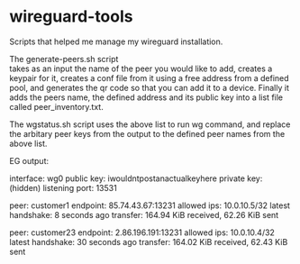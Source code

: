 # wireguard-tools
Scripts that helped me manage my wireguard installation.

The generate-peers.sh script  
 takes as an input the name of the peer you would like to add, creates a keypair for it, creates a conf file from it using a free address from a defined pool, and generates the qr code so that you can add it to a device. Finally it adds the peers name, the defined address and its public key into a list file called peer_inventory.txt.

The wgstatus.sh script  uses the above list to run wg command, and replace the arbitary peer keys from the output to the defined peer names from the above list. 

EG output:

interface: wg0
  public key: iwouldntpostanactualkeyhere
  private key: (hidden)
  listening port: 13531

peer: customer1
  endpoint: 85.74.43.67:13231
  allowed ips: 10.0.10.5/32
  latest handshake: 8 seconds ago
  transfer: 164.94 KiB received, 62.26 KiB sent

peer: customer23
  endpoint: 2.86.196.191:13231
  allowed ips: 10.0.10.4/32
  latest handshake: 30 seconds ago
  transfer: 164.02 KiB received, 62.43 KiB sent
